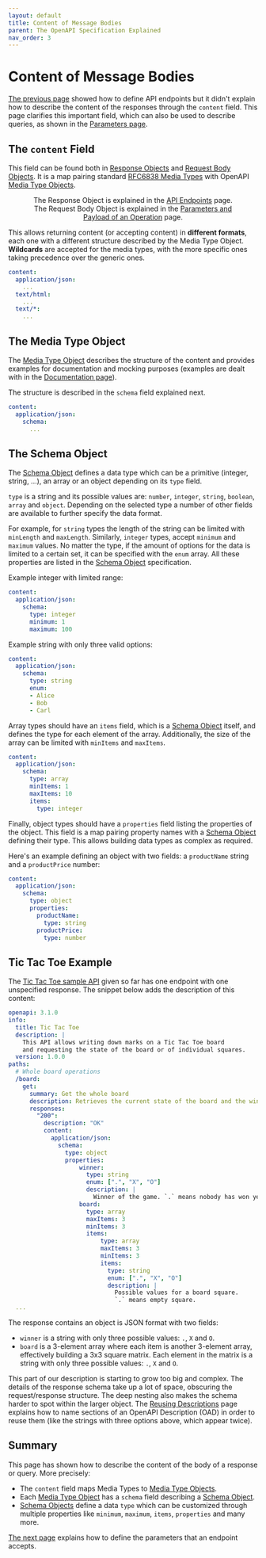 ```yaml
---
layout: default
title: Content of Message Bodies
parent: The OpenAPI Specification Explained
nav_order: 3
---
```


# Content of Message Bodies

[The previous page](paths) showed how to define API endpoints but it didn't explain how to describe the content of the responses through the `content` field. This page clarifies this important field, which can also be used to describe queries, as shown in the [Parameters page](parameters).

## The `content` Field

This field can be found both in [Response Objects](https://spec.openapis.org/oas/v3.1.0#response-object) and [Request Body Objects](https://spec.openapis.org/oas/v3.1.0#request-body-object). It is a map pairing standard [RFC6838 Media Types](https://tools.ietf.org/html/rfc6838) with OpenAPI [Media Type Objects](https://spec.openapis.org/oas/v3.1.0#media-type-object).

<figure style="text-align:center">
  <object type="image/svg+xml" data="{{site.baseurl}}/img/content-field.svg"></object>
  <figcaption>The Response Object is explained in the <a href="paths.html">API Endpoints</a> page.<br/>The Request Body Object is explained in the <a href="parameters.html">Parameters and Payload of an Operation</a> page.</figcaption>
</figure>

This allows returning content (or accepting content) in **different formats**, each one with a different structure described by the Media Type Object. **Wildcards** are accepted for the media types, with the more specific ones taking precedence over the generic ones.

```yaml
content:
  application/json:
    ...
  text/html:
    ...
  text/*:
    ...
```

## The Media Type Object

The [Media Type Object](https://spec.openapis.org/oas/v3.1.0#media-type-object) describes the structure of the content and provides examples for documentation and mocking purposes (examples are dealt with in the [Documentation page](docs)).

The structure is described in the `schema` field explained next.

```yaml
content:
  application/json:
    schema:
      ...
```

## The Schema Object

The [Schema Object](https://spec.openapis.org/oas/v3.1.0#schema-object) defines a data type which can be a primitive (integer, string, ...), an array or an object depending on its `type` field.

`type` is a string and its possible values are: `number`, `integer`, `string`, `boolean`, `array` and `object`. Depending on the selected type a number of other fields are available to further specify the data format.

For example, for `string` types the length of the string can be limited with `minLength` and `maxLength`. Similarly, `integer` types, accept `minimum` and `maximum` values. No matter the type, if the amount of options for the data is limited to a certain set, it can be specified with the `enum` array. All these properties are listed in the [Schema Object](https://spec.openapis.org/oas/v3.1.0#schema-object) specification.


Example integer with limited range:

```yaml
content:
  application/json:
    schema:
      type: integer
      minimum: 1
      maximum: 100
```

Example string with only three valid options:

```yaml
content:
  application/json:
    schema:
      type: string
      enum:
      - Alice
      - Bob
      - Carl
```

Array types should have an `items` field, which is a [Schema Object](https://spec.openapis.org/oas/v3.1.0#schema-object) itself, and defines the type for each element of the array. Additionally, the size of the array can be limited with `minItems` and `maxItems`.

```yaml
content:
  application/json:
    schema:
      type: array
      minItems: 1
      maxItems: 10
      items:
        type: integer
```

Finally, object types should have a `properties` field listing the properties of the object. This field is a map pairing property names with a [Schema Object](https://spec.openapis.org/oas/v3.1.0#schema-object) defining their type. This allows building data types as complex as required.

Here's an example defining an object with two fields: a `productName` string and a `productPrice` number:

```yaml
content:
  application/json:
    schema:
      type: object
      properties:
        productName:
          type: string
        productPrice:
          type: number
```

## Tic Tac Toe Example

The [Tic Tac Toe sample API](/examples/tictactoe.yaml) given so far has one endpoint with one unspecified response. The snippet below adds the description of this content:

```yaml
openapi: 3.1.0
info:
  title: Tic Tac Toe
  description: |
    This API allows writing down marks on a Tic Tac Toe board
    and requesting the state of the board or of individual squares.
  version: 1.0.0
paths:
  # Whole board operations
  /board:
    get:
      summary: Get the whole board
      description: Retrieves the current state of the board and the winner.
      responses:
        "200":
          description: "OK"
          content:
            application/json:
              schema:
                type: object
                properties:
                    winner:
                      type: string
                      enum: [".", "X", "O"]
                      description: |
                        Winner of the game. `.` means nobody has won yet.
                    board:
                      type: array
                      maxItems: 3
                      minItems: 3
                      items:
                          type: array
                          maxItems: 3
                          minItems: 3
                          items:
                            type: string
                            enum: [".", "X", "O"]
                            description: |
                              Possible values for a board square.
                              `.` means empty square.
  ...
```

The response contains an object is JSON format with two fields:

- `winner` is a string with only three possible values: `.`, `X` and `O`.
- `board` is a 3-element array where each item is another 3-element array, effectively building a 3x3 square matrix. Each element in the matrix is a string with only three possible values: `.`, `X` and `O`.

This part of our description is starting to grow too big and complex. The details of the response schema take up a lot of space, obscuring the request/response structure.  The deep nesting also makes the schema harder to spot within the larger object.  The [Reusing Descriptions](components) page explains how to name sections of an OpenAPI Description (OAD) in order to reuse them (like the strings with three options above, which appear twice).

## Summary

This page has shown how to describe the content of the body of a response or query. More precisely:

- The `content` field maps Media Types to [Media Type Objects](https://spec.openapis.org/oas/v3.1.0#media-type-object).
- Each [Media Type Object](https://spec.openapis.org/oas/v3.1.0#media-type-object) has a `schema` field describing a [Schema Object](https://spec.openapis.org/oas/v3.1.0#schema-object).
- [Schema Objects](https://spec.openapis.org/oas/v3.1.0#schema-object) define a data `type` which can be customized through multiple properties like `minimum`, `maximum`, `items`, `properties` and many more.

[The next page](parameters) explains how to define the parameters that an endpoint accepts.
